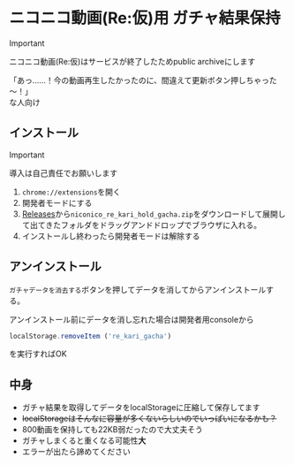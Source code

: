 ニコニコ動画(Re:仮)用 ガチャ結果保持
==

> [!important]
> ニコニコ動画(Re:仮)はサービスが終了したためpublic archiveにします

「あっ……！今の動画再生したかったのに、間違えて更新ボタン押しちゃった～！」  
な人向け

## インストール

> [!important]
> 導入は自己責任でお願いします

1. `chrome://extensions`を開く
1. 開発者モードにする
1. [Releases](https://github.com/a-happin/niconico_re_kari_hold_gacha/releases)から`niconico_re_kari_hold_gacha.zip`をダウンロードして展開して出てきたフォルダをドラッグアンドドロップでブラウザに入れる。
1. インストールし終わったら開発者モードは解除する


## アンインストール
`ガチャデータを消去する`ボタンを押してデータを消してからアンインストールする。

アンインストール前にデータを消し忘れた場合は開発者用consoleから
```js
localStorage.removeItem ('re_kari_gacha')
```
を実行すればOK


## 中身
- ガチャ結果を取得してデータをlocalStorageに圧縮して保存してます
- ~~localStorageはそんなに容量が多くないらしいのでいっぱいになるかも？~~
- 800動画を保持しても22KB弱だったので大丈夫そう
- ガチャしまくると重くなる可能性**大**
- エラーが出たら諦めてください

